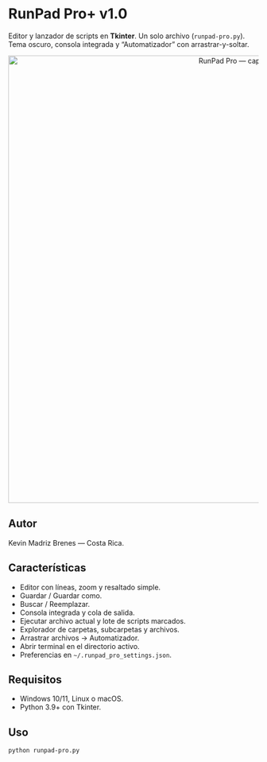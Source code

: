 # RunPad Pro+ v1.0

Editor y lanzador de scripts en **Tkinter**. Un solo archivo (`runpad-pro.py`). Tema oscuro, consola integrada y “Automatizador” con arrastrar-y-soltar.

<p align="center">
  <img src="runpad.jpg" alt="RunPad Pro — captura" width="900">
</p>

## Autor
Kevin Madriz Brenes — Costa Rica.

## Características
- Editor con líneas, zoom y resaltado simple.
- Guardar / Guardar como.
- Buscar / Reemplazar.
- Consola integrada y cola de salida.
- Ejecutar archivo actual y lote de scripts marcados.
- Explorador de carpetas, subcarpetas y archivos.
- Arrastrar archivos → Automatizador.
- Abrir terminal en el directorio activo.
- Preferencias en `~/.runpad_pro_settings.json`.

## Requisitos
- Windows 10/11, Linux o macOS.
- Python 3.9+ con Tkinter.

## Uso
```bash
python runpad-pro.py
